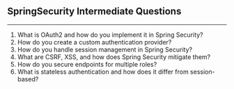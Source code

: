 ## SpringSecurity Intermediate Questions

---

1. What is OAuth2 and how do you implement it in Spring Security?
2. How do you create a custom authentication provider?
3. How do you handle session management in Spring Security?
4. What are CSRF, XSS, and how does Spring Security mitigate them?
5. How do you secure endpoints for multiple roles?
6. What is stateless authentication and how does it differ from session-based?
